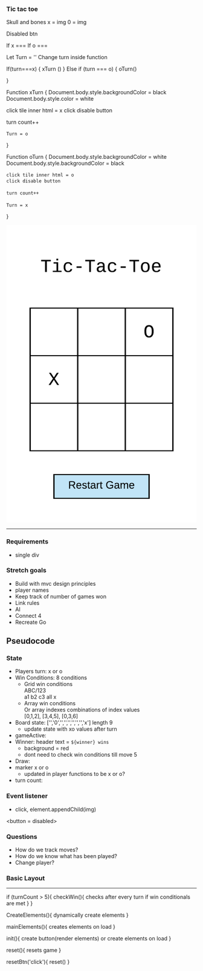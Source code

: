 ### Tic tac toe

Skull and bones
x = img
0 = img

Disabled btn

If x === 
If o ===

Let Turn = ''
Change turn inside function

If(turn===x) {
xTurn ()
} Else if (turn === o) {
oTurn()

}

Function xTurn {
    Document.body.style.backgroundColor = black
    Document.body.style.color = white

click tile inner html = x
click disable button

turn count++

    Turn = o
}

Function oTurn {
    Document.body.style.backgroundColor = white
    Document.body.style.backgroundColor = black

    click tile inner html = o
    click disable button

    turn count++

    Turn = x
}

![wireframe](./images/tic-tac-toe.png)

---

### Requirements
- single div <br>
    <div id='singleId'></div>

### Stretch goals
- Build with mvc design principles
- player names
- Keep track of number of games won
- Link rules
- AI
- Connect 4
- Recreate Go

## Pseudocode
### State
- Players turn: x or o
- Win Conditions: 8 conditions
   - Grid win conditions <br>ABC/123
    <br> a1 b2 c3 all x
    - Array win conditions<br>Or array indexes combinations of index values
    <br> [0,1,2], [3,4,5], [0,3,6]
- Board state: ['','0','','','','','','','x'] length 9
    - update state with xo values after turn
- gameActive:
- Winner: header text = `${winner} wins`
    - background = red
    - dont need to check win conditions till move 5
- Draw:
- marker x or o
    - updated in player functions to be x or o?
- turn count: 

### Event listener
- click, element.appendChild(img)

<button = disabled><img></button>

### Questions
- How do we track moves?
- How do we know what has been played?
- Change player?


### Basic Layout

<div row>
    <div col>
    <div col>
    <div col>

<div row>
    <div col>
    <div col>
    <div col>

<div row>
    <div col>
    <div col>
    <div col>

---
if (turnCount > 5){
    checkWin(){
        checks after every turn if win conditionals are met
    }
}

CreateElements(){
    dynamically create elements
}

mainElements(){
    creates elements on load
}


init(){
    create button(render elements)
    or create elements on load
}

reset(){
    resets game
}

resetBtn('click'){
    reset()
}





<!-- <style>
    img {

    }
    </style> -->